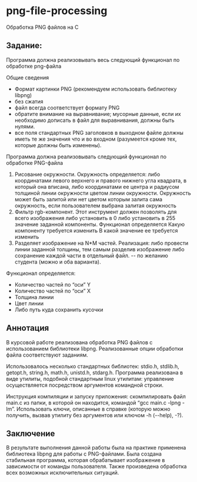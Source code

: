 # png-file-processing
Обработка PNG файлов на C

## Задание:
Программа должна реализовывать весь следующий функционал по обработке
png-файла

Общие сведения
- Формат картинки PNG (рекомендуем использовать библиотеку libpng)
- без сжатия
- файл всегда соответствует формату PNG
- обратите внимание на выравнивание; мусорные данные, если их
необходимо дописать в файл для выравнивания, должны быть нулями.
- все поля стандартных PNG заголовков в выходном файле должны иметь
те же значения что и во входном (разумеется кроме тех, которые должны
быть изменены).

Программа должна реализовывать следующий функционал по обработке
PNG-файла
1. Рисование окружности. Окружность определяется:
либо координатами левого верхнего и правого нижнего угла квадрата, в который
она вписана, либо координатами ее центра и радиусом
толщиной линии окружности
цветом линии окружности. Окружность может быть залитой или нет
цветом которым залита сама окружность, если пользователем выбрана залитая
окружность
2. Фильтр rgb-компонент. Этот инструмент должен позволять для всего
изображения либо установить в 0 либо установить в 255 значение заданной
компоненты. Функционал определяется
Какую компоненту требуется изменить
В какой значение ее требуется изменить
3. Разделяет изображение на N*M частей. Реализация: либо провести линии
заданной толщины, тем самым разделив изображение либо сохранение каждой
части в отдельный файл. -- по желанию студента (можно и оба варианта).

Функционал определяется:
- Количество частей по “оси” Y
- Количество частей по “оси” X
- Толщина линии
- Цвет линии
- Либо путь куда сохранить кусочки

## Аннотация
В курсовой работе реализована обработка PNG файлов с использованием
библиотеки libpng. Реализованные опции обработки файла соответствуют
заданиям.

Использовалось несколько стандартных библиотек: stdio.h, stdlib.h,
getopt.h, string.h, math.h, unistd.h, stdarg.h. Программа реализована в виде
утилиты, подобной стандартным linux утилитам: управление осуществляется
посредством аргументов командной строки.

Инструкция компиляции и запуску приложения: скомпилировать файл
main.c из папки, в которой он находится, командой “gcc main.c -lpng -lm”.
Использовать ключи, описанные в справке (которую можно получить, вызвав
утилиту без аргументов или ключом -h (--help), -?).

## Заключение
В результате выполнения данной работы была на практике применена
библиотека libpng для работы с PNG-файлами. Была создана стабильная программа,
которая обрабатывает изображение в зависимости от команды пользователя.
Также произведена обработка всех возможных исключительных ситуаций.
